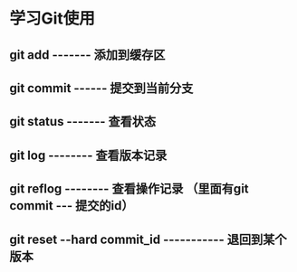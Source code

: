 # 学习Git使用
## git add  ------- 添加到缓存区
## git commit   ------  提交到当前分支
## git status  ------- 查看状态
## git log    --------   查看版本记录
## git reflog  -------- 查看操作记录 （里面有git commit --- 提交的id）
## git reset --hard commit_id  -----------  退回到某个版本
